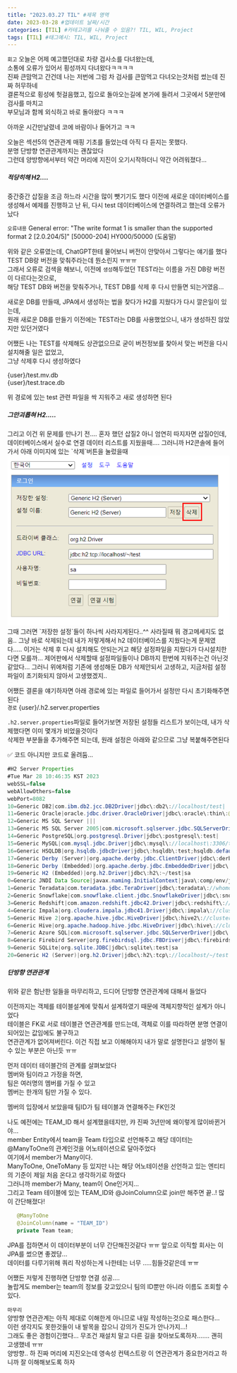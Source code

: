 ```yaml
---
title: "2023.03.27 TIL" #제목 영역
date: 2023-03-28 #업데이트 날짜/시간
categories: [TIL] #카테고리를 나눠줄 수 있음?! TIL, WIL, Project
tags: [TIL] #태그예시: TIL, WIL, Project
---
```


`회고`
오늘은 어제 예고했던대로 차량 검사소를 다녀왔는데,  
소통에 오류가 있어서 횡성까지 다녀왔다ㅋㅋㅋㅋ  
진짜 큰맘먹고 간건데 나는 저번에 그럼 차 검사를 큰맘먹고 다녀오는것처럼 썼는데 진짜 허무하네  
결론적으로 횡성에 헛걸음했고, 집으로 돌아오는길에 본가에 들려서 그곳에서 5분만에 검사를 마치고  
부모님과 함께 외식하고 바로 돌아왔다 ㅋㅋㅋ

아까운 시간만날렸네 코에 바람이나 들어가고 ㅋㅋ

오늘은 섹션5의 연관관계 매핑 기초를 들었는데 아직 다 듣지는 못했다.  
분명 단방향 연관관계까지는 괜찮았다  
그런데 양방향에서부터 약간 머리에 지진이 오기시작하더니 약간 어려워졌다...

<h5><strong>적당히해 H2....</strong></h5>
중간중간 삽질을 조금 하느라 시간을 많이 뺏기기도 했다   
이전에 새로운 데이터베이스를 생성해서 예제를 진행하고 난 뒤, 다시 test 데이터베이스에 연결하려고 했는데 오류가 났다

`오류내용` General error: "The write format 1 is smaller than the supported format 2 [2.0.204/5]" [50000-204] HY000/50000 (도움말)

위와 같은 오류였는데, ChatGPT한테 물어보니 버전이 안맞아서 그렇다는 얘기를 했다  
TEST DB랑 버전을 맞춰주라는데 뭔소린지 ㅠㅠㅠ  
그래서 오류로 검색을 해보니, 이전에 `생성`해두었던 TEST라는 이름을 가진 DB랑 버전이 다르다는것으로,  
해당 TEST DB와 버전을 맞춰주거나, TEST DB를 삭제 후 다시 만들면 되는거였음...

새로운 DB를 만들때, JPA에서 생성하는 법을 찾다가 H2를 지웠다가 다시 깔은일이 있는데,  
원래 새로운 DB를 만들기 이전에는 TEST라는 DB를 사용했었으니, 내가 생성하진 않았지만 있던거였다

어쨌든 나는 TEST를 삭제해도 상관없으므로 굳이 버전정보를 찾아서 맞는 버전을 다시 설치해줄 일은 없었고,  
그냥 삭제후 다시 생성하였다

{user}/test.mv.db  
{user}/test.trace.db

위 경로에 있는 test 관련 파일을 싹 지워주고 새로 생성하면 된다

<h5><strong>그만괴롭혀 H2.....</strong></h5>
그리고 이건 위 문제를 만나기 전.... 혼자 했던 삽질2 아니 엄연히 따지자면 삽질0인데,   
데이터베이스에서 실수로 연결 데이터 리스트를 지웠을때....   
그러니까 H2콘솔에 들어가서 아래 이미지에 있는 `삭제`버튼을 눌렀을때   
<img src="https://raw.githubusercontent.com/kim-junz/kim-junz.github.io/3531ae2cd6d6cbce80ac68aef91368afb894a91e/_posts/2023/post_img/23-03-27/01.png">
그때 그러면 `저장한 설정`들이 하나씩 사라지게된다..^^   
사라질때 뭐 경고메세지도 없음.. 그냥 바로 삭제되는데 내가 저렇게해서 h2 데이터베이스를 지웠다는게 문제였다.....   
이거는 삭제 후 다시 설치해도 안되는거고 해당 설정파일을 지웠다가 다시설치한다면 모를까...   
제어판에서 삭제할때 설정파일들이나 DB까지 한번에 지워주는건 아닌것같았다...   
그러니 위에처럼 기존에 생성해둔 DB가 삭제안되서 고생하고, 지금처럼 설정파일이 초기화되지 않아서 고생했겠지..

어쨌든 결론을 얘기하자면 아래 경로에 있는 파일로 들어가서 설정만 다시 초기화해주면 된다  
`경로` {user}/.h2.server.properties

`.h2.server.properties`파일로 들어가보면 저장된 설정들 리스트가 보이는데, 내가 삭제했다면 이미 몇개가 비었을것이다  
삭제한 부분들을 추가해주면 되는데, 원래 설정은 아래와 같으므로 그냥 복붙해주면된다

✅ 코드 아니지만 코드로 올려둠...

```java
#H2 Server Properties
#Tue Mar 28 10:46:35 KST 2023
webSSL=false
webAllowOthers=false
webPort=8082
10=Generic DB2|com.ibm.db2.jcc.DB2Driver|jdbc\:db2\://localhost/test|
11=Generic Oracle|oracle.jdbc.driver.OracleDriver|jdbc\:oracle\:thin\:@localhost\:1521\:XE|sa
12=Generic MS SQL Server |||
13=Generic MS SQL Server 2005|com.microsoft.sqlserver.jdbc.SQLServerDriver|jdbc\:sqlserver\://localhost;DatabaseName\=test|sa
14=Generic PostgreSQL|org.postgresql.Driver|jdbc\:postgresql\:test|
15=Generic MySQL|com.mysql.jdbc.Driver|jdbc\:mysql\://localhost\:3306/test|
16=Generic HSQLDB|org.hsqldb.jdbcDriver|jdbc\:hsqldb\:test;hsqldb.default_table_type\=cached|sa
17=Generic Derby (Server)|org.apache.derby.jdbc.ClientDriver|jdbc\:derby\://localhost\:1527/test;create\=true|sa
18=Generic Derby (Embedded)|org.apache.derby.jdbc.EmbeddedDriver|jdbc\:derby\:test;create\=true|sa
19=Generic H2 (Embedded)|org.h2.Driver|jdbc\:h2\:~/test|sa
0=Generic JNDI Data Source|javax.naming.InitialContext|java\:comp/env/jdbc/Test|sa
1=Generic Teradata|com.teradata.jdbc.TeraDriver|jdbc\:teradata\://whomooz/|
2=Generic Snowflake|com.snowflake.client.jdbc.SnowflakeDriver|jdbc\:snowflake\://accountName.snowflakecomputing.com|
3=Generic Redshift|com.amazon.redshift.jdbc42.Driver|jdbc\:redshift\://endpoint\:5439/database|
4=Generic Impala|org.cloudera.impala.jdbc41.Driver|jdbc\:impala\://clustername\:21050/default|
5=Generic Hive 2|org.apache.hive.jdbc.HiveDriver|jdbc\:hive2\://clustername\:10000/default|
6=Generic Hive|org.apache.hadoop.hive.jdbc.HiveDriver|jdbc\:hive\://clustername\:10000/default|
7=Generic Azure SQL|com.microsoft.sqlserver.jdbc.SQLServerDriver|jdbc\:sqlserver\://name.database.windows.net\:1433|
8=Generic Firebird Server|org.firebirdsql.jdbc.FBDriver|jdbc\:firebirdsql\:localhost\:c\:/temp/firebird/test|sysdba
9=Generic SQLite|org.sqlite.JDBC|jdbc\:sqlite\:test|sa
20=Generic H2 (Server)|org.h2.Driver|jdbc\:h2\:tcp\://localhost/~/test|sa
```

<h5><strong>단방향 연관관계</strong></h5>
위와 같은 험난한 일들을 마무리하고, 드디어 단방향 연관관계에 대해서 들었다

이전까지는 객체를 테이블설계에 맞춰서 설계하였기 때문에 객체지향적인 설계가 아니었다  
테이블은 FK로 서로 테이블관 연관관계를 만드는데, 객체로 이를 따라하면 분명 연결이 되어있는 값임에도 불구하고  
연관관계가 없어져버린다. 이건 직접 보고 이해해야지 내가 말로 설명한다고 설명이 될 수 있는 부분은 아닌듯 ㅠㅠ

먼저 데이터 테이블간의 관계를 살펴보았다  
멤버와 팀이라고 가정을 하면,  
팀은 여러명의 멤버를 가질 수 있고  
멤버는 한개의 팀만 가질 수 있다.

멤버의 입장에서 보았을때 팀ID가 팀 테이블과 연결해주는 FK인것

나도 예전에는 TEAM_ID 해서 설계했을테지만, 캬 진짜 3년만에 왜이렇게 많이바뀐거야...  
member Entity에서 team을 Team 타입으로 선언해주고 해당 데이터는 @ManyToOne의 관계인것을 어노테이션으로 달아주었다  
여기에서 member가 Many이다.  
ManyToOne, OneToMany 등 있지만 나는 해당 어노테이션을 선언하고 있는 엔티티의 기준이 제일 처음 온다고 생각하기로 하였다  
그러니까 member가 Many, team이 One인거지...  
그리고 Team 테이블에 있는 TEAM_ID와 @JoinColumn으로 join만 해주면 끝..! 많이 간단해졌다!

```java
   @ManyToOne
   @JoinColumn(name = "TEAM_ID")
   private Team team;
```

JPA를 접하면서 이 데이터부분이 너무 간단해진것같다 ㅠㅠ 앞으로 이직할 회사는 이 JPA를 썼으면 좋겠당...  
데이터를 다루기위해 쿼리 작성하는게 나한테는 너무 .....힘들것같은데 ㅠㅠ

어쨌든 저렇게 진행하면 단방향 연결 성공....  
놀랍게도 member는 team의 정보를 갖고있으니 팀의 ID뿐만 아니라 이름도 조회할 수 있다.

`마무리`  
양방향 연관관계는 아직 제대로 이해한게 아니므로 내일 작성하는것으로 패스한다...  
이런 생각지도 못한것들이 내 발목을 잡으니 강의가 진도가 안나가지...!  
그래도 좋은 경험이긴했다... 무조건 재설치 말고 다른 길을 찾아보도록하자....... 괜히 고생했네 ㅠㅠ  
양방향.. 하 진짜 머리에 지진오는데 영속성 컨텍스트랑 이 연관관계가 중요한거라고 하니까 잘 이해해보도록 하자
